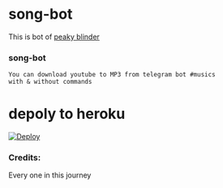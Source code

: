 # song-bot

This is bot of [peaky blinder](https://t.me/no_ones_like_me)

### song-bot
```
You can download youtube to MP3 from telegram bot #musics
with & without commands
```

# depoly to heroku 

[![Deploy](https://www.herokucdn.com/deploy/button.svg)](https://heroku.com/deploy?template=https://github.com/likucs/MCnew)

### Credits: 
Every one in this journey
